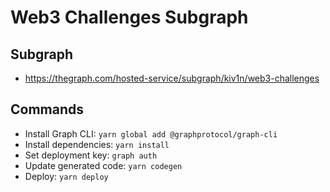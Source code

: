 # Web3 Challenges Subgraph

## Subgraph

- https://thegraph.com/hosted-service/subgraph/kiv1n/web3-challenges

## Commands

- Install Graph CLI: `yarn global add @graphprotocol/graph-cli`
- Install dependencies: `yarn install`
- Set deployment key: `graph auth`
- Update generated code: `yarn codegen`
- Deploy: `yarn deploy`
